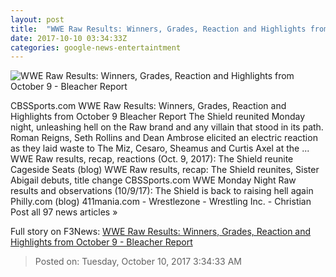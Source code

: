```yaml
---
layout: post
title:  "WWE Raw Results: Winners, Grades, Reaction and Highlights from October 9 - Bleacher Report"
date: 2017-10-10 03:34:33Z
categories: google-news-entertaintment
---
```


![WWE Raw Results: Winners, Grades, Reaction and Highlights from October 9 - Bleacher Report](https://img.bleacherreport.net/img/images/photos/003/700/514/3969cf3f611b3a3c1a528c17e0389bff_crop_exact.jpg?w=1200&h=1200&q=75)

CBSSports.com WWE Raw Results: Winners, Grades, Reaction and Highlights from October 9 Bleacher Report The Shield reunited Monday night, unleashing hell on the Raw brand and any villain that stood in its path. Roman Reigns, Seth Rollins and Dean Ambrose elicited an electric reaction as they laid waste to The Miz, Cesaro, Sheamus and Curtis Axel at the ... WWE Raw results, recap, reactions (Oct. 9, 2017): The Shield reunite Cageside Seats (blog) WWE Raw results, recap: The Shield reunites, Sister Abigail debuts, title change CBSSports.com WWE Monday Night Raw results and observations (10/9/17): The Shield is back to raising hell again Philly.com (blog) 411mania.com - Wrestlezone - Wrestling Inc. - Christian Post all 97 news articles »


Full story on F3News: [WWE Raw Results: Winners, Grades, Reaction and Highlights from October 9 - Bleacher Report](http://www.f3nws.com/n/ueQQSH)

> Posted on: Tuesday, October 10, 2017 3:34:33 AM
